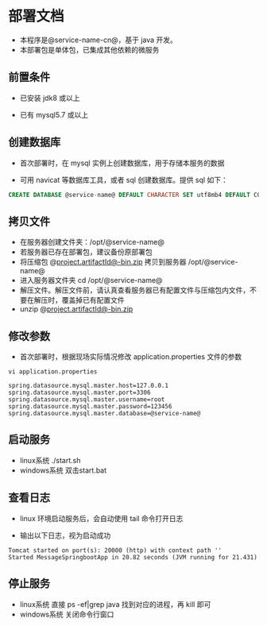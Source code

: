 # 部署文档

- 本程序是@service-name-cn@，基于 java 开发。
- 本部署包是单体包，已集成其他依赖的微服务

## 前置条件

- 已安装 jdk8 或以上

- 已有 mysql5.7 或以上

## 创建数据库

- 首次部署时，在 mysql 实例上创建数据库，用于存储本服务的数据

- 可用 navicat 等数据库工具，或者 sql 创建数据库。提供 sql 如下：

``` sql
CREATE DATABASE @service-name@ DEFAULT CHARACTER SET utf8mb4 DEFAULT COLLATE utf8mb4_general_ci
```

## 拷贝文件

- 在服务器创建文件夹：/opt/@service-name@
- 若服务器已存在部署包，建议备份原部署包
- 将压缩包 @project.artifactId@-bin.zip 拷贝到服务器 /opt/@service-name@
- 进入服务器文件夹 cd /opt/@service-name@
- 解压文件。解压文件前，请认真查看服务器已有配置文件与压缩包内文件，不要在解压时，覆盖掉已有配置文件
- unzip @project.artifactId@-bin.zip

## 修改参数

- 首次部署时，根据现场实际情况修改 application.properties 文件的参数

```
vi application.properties

spring.datasource.mysql.master.host=127.0.0.1
spring.datasource.mysql.master.port=3306
spring.datasource.mysql.master.username=root
spring.datasource.mysql.master.password=123456
spring.datasource.mysql.master.database=@service-name@
```

## 启动服务

- linux系统 ./start.sh
- windows系统 双击start.bat

## 查看日志

- linux 环境启动服务后，会自动使用 tail 命令打开日志

- 输出以下日志，视为启动成功
``` text
Tomcat started on port(s): 20000 (http) with context path ''
Started MessageSpringbootApp in 20.82 seconds (JVM running for 21.431)
```

## 停止服务

- linux系统 直接 ps -ef|grep java 找到对应的进程，再 kill 即可
- windows系统 关闭命令行窗口